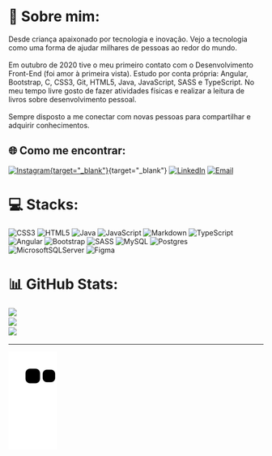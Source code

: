 # 💫 Sobre mim:

Desde criança apaixonado por tecnologia e inovação. Vejo a tecnologia como uma forma de ajudar milhares de pessoas ao redor do mundo.<br><br>Em outubro de 2020 tive o meu primeiro contato com o Desenvolvimento Front-End (foi amor à primeira vista). Estudo por conta própria: Angular, Bootstrap, C, CSS3, Git, HTML5, Java, JavaScript, SASS e TypeScript. No meu tempo livre gosto de fazer atividades físicas e realizar a leitura de livros sobre desenvolvimento pessoal.<br><br>Sempre disposto a me conectar com novas pessoas para compartilhar e adquirir conhecimentos.

## 🌐 Como me encontrar:

[![Instagram](https://img.shields.io/badge/Instagram-%23E4405F.svg?logo=Instagram&logoColor=white){target="_blank"}](https://instagram.com/https://www.instagram.com/matheuskerscher/){target="\_blank"} [![LinkedIn](https://img.shields.io/badge/LinkedIn-%230077B5.svg?logo=linkedin&logoColor=white)](https://linkedin.com/in/https://www.linkedin.com/in/matheus-kerscher/) [![Email](https://img.shields.io/badge/Microsoft_Outlook-0078D4?logo=microsoft-outlook&logoColor=white)](matheuskerscher@outlook.com)

# 💻 Stacks:

![CSS3](https://img.shields.io/badge/css3-%231572B6.svg?style=for-the-badge&logo=css3&logoColor=white) ![HTML5](https://img.shields.io/badge/html5-%23E34F26.svg?style=for-the-badge&logo=html5&logoColor=white) ![Java](https://img.shields.io/badge/java-%23ED8B00.svg?style=for-the-badge&logo=java&logoColor=white) ![JavaScript](https://img.shields.io/badge/javascript-%23323330.svg?style=for-the-badge&logo=javascript&logoColor=%23F7DF1E) ![Markdown](https://img.shields.io/badge/markdown-%23000000.svg?style=for-the-badge&logo=markdown&logoColor=white) ![TypeScript](https://img.shields.io/badge/typescript-%23007ACC.svg?style=for-the-badge&logo=typescript&logoColor=white) ![Angular](https://img.shields.io/badge/angular-%23DD0031.svg?style=for-the-badge&logo=angular&logoColor=white) ![Bootstrap](https://img.shields.io/badge/bootstrap-%23563D7C.svg?style=for-the-badge&logo=bootstrap&logoColor=white) ![SASS](https://img.shields.io/badge/SASS-hotpink.svg?style=for-the-badge&logo=SASS&logoColor=white) ![MySQL](https://img.shields.io/badge/mysql-%2300f.svg?style=for-the-badge&logo=mysql&logoColor=white) ![Postgres](https://img.shields.io/badge/postgres-%23316192.svg?style=for-the-badge&logo=postgresql&logoColor=white) ![MicrosoftSQLServer](https://img.shields.io/badge/Microsoft%20SQL%20Sever-CC2927?style=for-the-badge&logo=microsoft%20sql%20server&logoColor=white) ![Figma](https://img.shields.io/badge/figma-%23F24E1E.svg?style=for-the-badge&logo=figma&logoColor=white)

# 📊 GitHub Stats:

![](https://github-readme-stats.vercel.app/api?username=MatheusKerscher&theme=dark&hide_border=true&include_all_commits=true&count_private=true)<br/>
![](https://github-readme-streak-stats.herokuapp.com/?user=MatheusKerscher&theme=dark&hide_border=true)<br/>
![](https://github-readme-stats.vercel.app/api/top-langs/?username=MatheusKerscher&theme=dark&hide_border=true&include_all_commits=true&count_private=true&layout=compact)

---

![Snake animation](https://github.com/MatheusKerscher/MatheusKerscher/blob/output/github-contribution-grid-snake.svg)

<!-- Proudly created with GPRM ( https://gprm.itsvg.in ) -->
